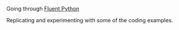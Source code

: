 Going through [Fluent Python](https://www.oreilly.com/library/view/fluent-python-2nd/9781492056348/)

Replicating and experimenting with some of the coding examples.
